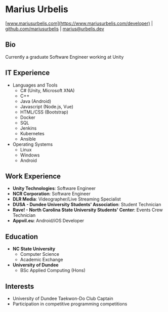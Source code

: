 # Marius Urbelis
[www.mariusurbelis.com](https://www.mariusurbelis.com/developer) | [github.com/mariusurbelis](https://github.com/mariusurbelis) | marius@urbelis.dev

## Bio

Currently a graduate Software Engineer working at Unity

## IT Experience

- Languages and Tools
  - C# (Unity, Microsoft XNA)
  - C++
  - Java (Android)
  - Javascript (Node.js, Vue)
  - HTML/CSS (Bootstrap)
  - Docker
  - SQL
  - Jenkins
  - Kubernetes
  - Ansible
- Operating Systems
  - Linux
  - Windows
  - Android

## Work Experience

- **Unity Technologies**: Software Engineer
- **NCR Corporation**: Software Engineer
- **DLR Media**: Videographer/Live Streaming Specialist
- **DUSA - Dundee University Students' Association**: Student Technician
- **Rave! - North Carolina State University Students' Center**: Events Crew Technician
- **Appvil.eu**: Android/iOS Developer

## Education

- **NC State University**
  - Computer Science
  - Academic Exchange
- **University of Dundee**
  - BSc Applied Computing (Hons)

## Interests

- University of Dundee Taekwon-Do Club Captain
- Participation in competitive programming competitions